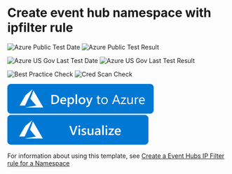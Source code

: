 # Create event hub namespace with ipfilter rule

![Azure Public Test Date](https://azurequickstartsservice.blob.core.windows.net/badges/301-eventhub-namespace-ipfilter/PublicLastTestDate.svg)
![Azure Public Test Result](https://azurequickstartsservice.blob.core.windows.net/badges/301-eventhub-namespace-ipfilter/PublicDeployment.svg)

![Azure US Gov Last Test Date](https://azurequickstartsservice.blob.core.windows.net/badges/301-eventhub-namespace-ipfilter/FairfaxLastTestDate.svg)
![Azure US Gov Last Test Result](https://azurequickstartsservice.blob.core.windows.net/badges/301-eventhub-namespace-ipfilter/FairfaxDeployment.svg)

![Best Practice Check](https://azurequickstartsservice.blob.core.windows.net/badges/301-eventhub-namespace-ipfilter/BestPracticeResult.svg)
![Cred Scan Check](https://azurequickstartsservice.blob.core.windows.net/badges/301-eventhub-namespace-ipfilter/CredScanResult.svg)

[![Deploy To Azure](https://raw.githubusercontent.com/Azure/azure-quickstart-templates/master/1-CONTRIBUTION-GUIDE/images/deploytoazure.svg?sanitize=true)](https://portal.azure.com/#create/Microsoft.Template/uri/https%3A%2F%2Fraw.githubusercontent.com%2FAzure%2Fazure-quickstart-templates%2Fmaster%2F301-eventhub-namespace-ipfilter%2Fazuredeploy.json)
[![Visualize](https://raw.githubusercontent.com/Azure/azure-quickstart-templates/master/1-CONTRIBUTION-GUIDE/images/visualizebutton.svg?sanitize=true)](http://armviz.io/#/?load=https%3A%2F%2Fraw.githubusercontent.com%2FAzure%2Fazure-quickstart-templates%2Fmaster%2F301-eventhub-namespace-ipfilter%2Fazuredeploy.json)

For information about using this template, see
[Create a Event Hubs IP Filter rule for a Namespace](https://docs.microsoft.com/en-us/azure/event-hubs/event-hubs-ip-filtering)
